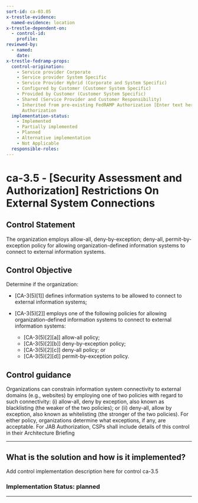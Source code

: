 ```yaml
---
sort-id: ca-03.05
x-trestle-evidence:
  named-evidence: location
x-trestle-dependent-on:
  - control-id:
    profile:
reviewed-by:
  - named:
    date:
x-trestle-fedramp-props:
  control-origination:
    - Service provider Corporate
    - Service provider System Specific
    - Service Provider Hybrid (Corporate and System Specific)
    - Configured by Customer (Customer System Specific)
    - Provided by Customer (Customer System Specific)
    - Shared (Service Provider and Customer Responsibility)
    - Inherited from pre-existing FedRAMP Authorization [Enter text here], Date of
      Authorization
  implementation-status:
    - Implemented
    - Partially implemented
    - Planned
    - Alternative implementation
    - Not Applicable
  responsible-roles:
---
```


# ca-3.5 - \[Security Assessment and Authorization\] Restrictions On External System Connections

## Control Statement

The organization employs allow-all, deny-by-exception; deny-all, permit-by-exception policy for allowing organization-defined information systems to connect to external information systems.

## Control Objective

Determine if the organization:

- \[CA-3(5)[1]\] defines information systems to be allowed to connect to external information systems;

- \[CA-3(5)[2]\] employs one of the following policies for allowing organization-defined information systems to connect to external information systems:

  - \[CA-3(5)[2][a]\] allow-all policy;
  - \[CA-3(5)[2][b]\] deny-by-exception policy;
  - \[CA-3(5)[2][c]\] deny-all policy; or
  - \[CA-3(5)[2][d]\] permit-by-exception policy.

## Control guidance

Organizations can constrain information system connectivity to external domains (e.g., websites) by employing one of two policies with regard to such connectivity: (i) allow-all, deny by exception, also known as blacklisting (the weaker of the two policies); or (ii) deny-all, allow by exception, also known as whitelisting (the stronger of the two policies). For either policy, organizations determine what exceptions, if any, are acceptable.
For JAB Authorization, CSPs shall include details of this control in their Architecture Briefing

______________________________________________________________________

## What is the solution and how is it implemented?

Add control implementation description here for control ca-3.5

### Implementation Status: planned

______________________________________________________________________
